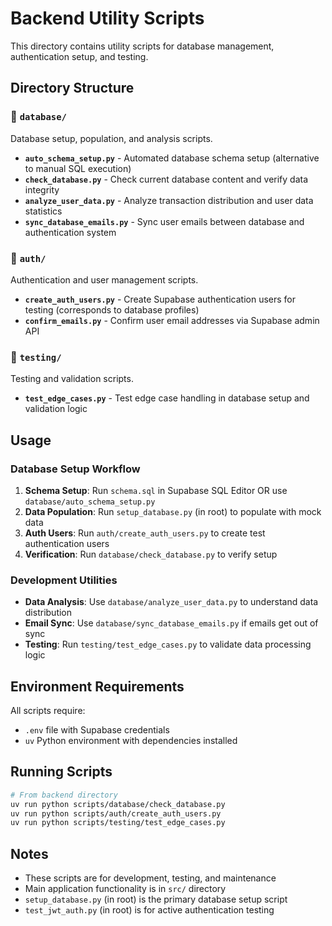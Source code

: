 # Backend Utility Scripts

This directory contains utility scripts for database management, authentication setup, and testing.

## Directory Structure

### 📁 `database/`

Database setup, population, and analysis scripts.

- **`auto_schema_setup.py`** - Automated database schema setup (alternative to manual SQL execution)
- **`check_database.py`** - Check current database content and verify data integrity
- **`analyze_user_data.py`** - Analyze transaction distribution and user data statistics
- **`sync_database_emails.py`** - Sync user emails between database and authentication system

### 📁 `auth/`

Authentication and user management scripts.

- **`create_auth_users.py`** - Create Supabase authentication users for testing (corresponds to database profiles)
- **`confirm_emails.py`** - Confirm user email addresses via Supabase admin API

### 📁 `testing/`

Testing and validation scripts.

- **`test_edge_cases.py`** - Test edge case handling in database setup and validation logic

## Usage

### Database Setup Workflow

1. **Schema Setup**: Run `schema.sql` in Supabase SQL Editor OR use `database/auto_schema_setup.py`
2. **Data Population**: Run `setup_database.py` (in root) to populate with mock data
3. **Auth Users**: Run `auth/create_auth_users.py` to create test authentication users
4. **Verification**: Run `database/check_database.py` to verify setup

### Development Utilities

- **Data Analysis**: Use `database/analyze_user_data.py` to understand data distribution
- **Email Sync**: Use `database/sync_database_emails.py` if emails get out of sync
- **Testing**: Run `testing/test_edge_cases.py` to validate data processing logic

## Environment Requirements

All scripts require:

- `.env` file with Supabase credentials
- `uv` Python environment with dependencies installed

## Running Scripts

```bash
# From backend directory
uv run python scripts/database/check_database.py
uv run python scripts/auth/create_auth_users.py
uv run python scripts/testing/test_edge_cases.py
```

## Notes

- These scripts are for development, testing, and maintenance
- Main application functionality is in `src/` directory
- `setup_database.py` (in root) is the primary database setup script
- `test_jwt_auth.py` (in root) is for active authentication testing
